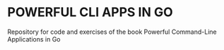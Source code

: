 # POWERFUL CLI APPS IN GO

Repository for code and exercises of the book Powerful Command-Line Applications in Go
